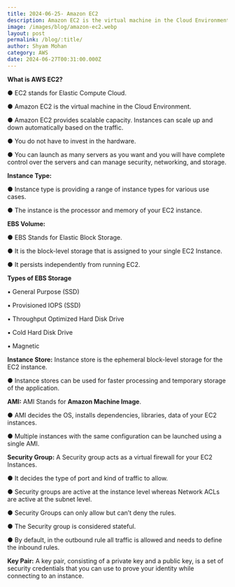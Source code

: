 ```yaml
---
title: 2024-06-25- Amazon EC2
description: Amazon EC2 is the virtual machine in the Cloud Environment.
image: /images/blog/amazon-ec2.webp
layout: post
permalink: /blog/:title/
author: Shyam Mohan
category: AWS
date: 2024-06-27T00:31:00.000Z
---
```



**What is AWS EC2?**

● EC2 stands for Elastic Compute Cloud.

● Amazon EC2 is the virtual machine in the Cloud Environment.

● Amazon EC2 provides scalable capacity. Instances can scale up and down automatically based on the traffic.

● You do not have to invest in the hardware.

● You can launch as many servers as you want and you will have complete control over the servers and can manage security, networking, and storage.


**Instance Type:**

  

● Instance type is providing a range of instance types for various use cases.

● The instance is the processor and memory of your EC2 instance.

**EBS Volume:**

● EBS Stands for Elastic Block Storage.

● It is the block-level storage that is assigned to your single EC2 Instance.

● It persists independently from running EC2.

**Types of EBS Storage**

▪ General Purpose (SSD)

▪ Provisioned IOPS (SSD)

▪ Throughput Optimized Hard Disk Drive

▪ Cold Hard Disk Drive

▪ Magnetic

**Instance Store:** Instance store is the ephemeral block-level storage for the EC2 instance.

● Instance stores can be used for faster processing and temporary storage of the application.

**AMI:** AMI Stands for **Amazon Machine Image**.

● AMI decides the OS, installs dependencies, libraries, data of your EC2 instances.

● Multiple instances with the same configuration can be launched using a single AMI.

**Security Group:** A Security group acts as a virtual firewall for your EC2 Instances.

● It decides the type of port and kind of traffic to allow.

● Security groups are active at the instance level whereas Network ACLs are active at the subnet level.

● Security Groups can only allow but can’t deny the rules.

● The Security group is considered stateful.

● By default, in the outbound rule all traffic is allowed and needs to define the inbound rules.


**Key Pair:** A key pair, consisting of a private key and a public key, is a set of security credentials that you can use to prove your identity while connecting to an instance.

